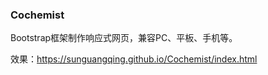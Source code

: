### Cochemist

Bootstrap框架制作响应式网页，兼容PC、平板、手机等。

效果：https://sunguangqing.github.io/Cochemist/index.html
